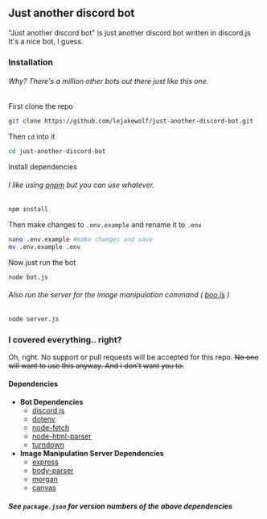 ## Just another discord bot
"Just another discord bot" is just another discord bot written in discord.js  
It's a nice bot, I guess.

### Installation
###### Why? There's a million other bots out there just like this one.

First clone the repo
```sh
git clone https://github.com/lejakewolf/just-another-discord-bot.git
```
Then `cd` into it
```sh
cd just-another-discord-bot
```
Install dependencies

###### I like using [pnpm](https://github.com/pnpm/pnpm) but you can use whatever.

```sh
npm install
```

Then make changes to `.env.example` and rename it to `.env`
```sh
nano .env.example #make changes and save
mv .env.example .env
```

Now just run the bot 
```
node bot.js
```

###### Also run the server for the image manipulation command ( [boo.js](https://github.com/lejakewolf/just-another-discord-bot/blob/master/commands/boo.js) )
```sh
node server.js
```

### I covered everything.. right?
Oh, right. No support or pull requests will be accepted for this repo. ~~No one will want to use this anyway. And I don't want you to.~~

#### Dependencies
- **Bot Dependencies**
	- [discord.js](https://github.com/discordjs/discord.js)
	- [dotenv](https://github.com/motdotla/dotenv)
	- [node-fetch](https://github.com/node-fetch/node-fetch)
	- [node-html-parser](https://github.com/taoqf/node-html-parser)
	- [turndown](https://github.com/domchristie/turndown)
- **Image Manipulation Server Dependencies**
	- [express](https://github.com/expressjs/express) 
	- [body-parser](https://github.com/expressjs/body-parser)
	- [morgan](https://github.com/expressjs/morgan)
	- [canvas](https://github.com/Automattic/node-canvas)

##### See `package.json` for version numbers of the above dependencies
	







